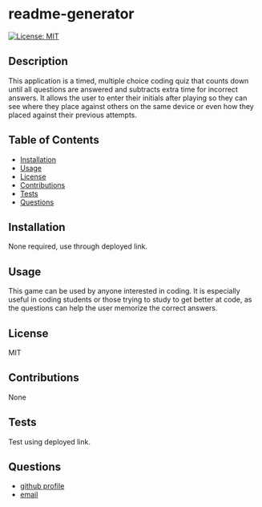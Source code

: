 # readme-generator

[![License: MIT](https://img.shields.io/badge/License-MIT-yellow.svg)](https://opensource.org/licenses/MIT)

## Description

This application is a timed, multiple choice coding quiz that counts down until all questions are answered and subtracts extra time for incorrect answers. It allows the user to enter their initials after playing so they can see where they place against others on the same device or even how they placed against their previous attempts.

## Table of Contents

- [Installation](#installation)
- [Usage](#usage)
- [License](#license)
- [Contributions](#contributions)
- [Tests](#tests)
- [Questions](#questions)

## Installation

None required, use through deployed link.

## Usage

This game can be used by anyone interested in coding. It is especially useful in coding students or those trying to study to get better at code, as the questions can help the user memorize the correct answers.

## License

MIT

## Contributions

None

## Tests

Test using deployed link.

## Questions
<ul>
<li> <a href = "https://github.com/CatCorbin">github profile</a>
</li>
<li> <a href = "mailto:catcorbin0919@gmail.com">email </a> </li>
</li>
